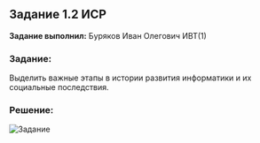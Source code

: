 ## Задание 1.2 ИСР

**Задание выполнил:** Буряков Иван Олегович ИВТ(1)

### Задание: 
Выделить важные этапы в истории развития информатики и их социальные последствия.

### Решение:

![Задание](https://i.imgur.com/czEthzy.png)
